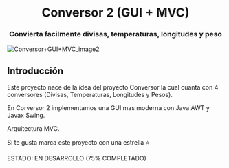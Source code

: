 <h1 align="center">Conversor 2 (GUI + MVC)</h1>

<h3 align="center">Convierta facilmente divisas, temperaturas, longitudes y peso</h3>

![Conversor+GUI+MVC_image2](https://user-images.githubusercontent.com/59628721/227070049-74f9b113-14da-442d-a718-f8ee8fb1af09.png)


## Introducción

Este proyecto nace de la idea del proyecto Conversor la cual cuanta con 4 conversores (Divisas, Temperaturas, Longitudes y Pesos).

En Corversor 2 implementamos una GUI mas moderna con Java AWT y Javax Swing.

Arquitectura MVC.

Si te gusta marca este proyecto con una estrella ⭐

ESTADO: EN DESARROLLO (75% COMPLETADO)

